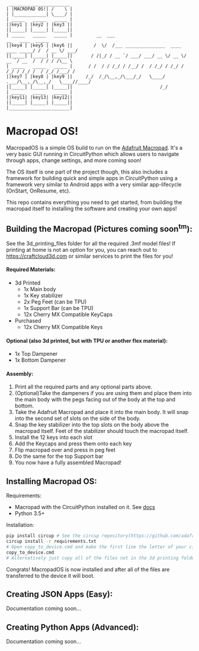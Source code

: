 ``` 
 _______________________
| |MACROPAD OS!| /    \ | 
| |____________| \____/ |
| _____   _____   _____ |
||key1 | |key2 | |key3 ||
||_____| |_____| |_____||
| _____   _____   _____ |         __  ___                                      __   ____  _____
||key4 | |key5 | |key6 ||        /  \/  /___ _______________  ____  ____ _____/ /  / __ \/ ___/
||_____| |_____| |_____||       / /|_/ / __ `/ ___/ ___/ __ \/ __ \/ __ `/ __  /  / / / /\__ \ 
| _____   _____   _____ |      / /  / / /_/ / /__/ /  / /_/ / /_/ / /_/ / /_/ /  / /_/ /___/ / 
||key7 | |key8 | |key9 ||     /_/  /_/\__,_/\___/_/   \____/ .___/\__,_/\__,_/   \____//____/  
||_____| |_____| |_____||                                 /_/        
| _____   _____   _____ |
||key11| |key13| |key12||
||_____| |_____| |_____||
|_______________________|
```

# Macropad OS!

MacropadOS is a simple OS build to run on the [Adafruit Macropad](https://www.adafruit.com/product/5128).  It's a very 
basic GUI running in CircuitPython which allows users to navigate through apps, change settings, and more coming soon!

The OS itself is one part of the project though, this also includes a framework for building quick and simple apps in 
CircuitPython using a framework very similar to Android apps with a very similar app-lifecycle (OnStart, OnResume, etc). 

This repo contains everything you need to get started, from building the macropad itself to installing the software and 
creating your own apps!


## Building the Macropad (Pictures coming soon<sup>tm</sup>):

See the 3d_printing_files folder for all the required .3mf model files!
If printing at home is not an option for you, you can reach out to https://craftcloud3d.com or similar services to 
print the files for you! 


#### Required Materials:
* 3d Printed
  * 1x Main body
  * 1x Key stabilizer
  * 2x Peg Feet (can be TPU)
  * 1x Support Bar (can be TPU)
  * 12x Cherry MX Compatible KeyCaps
* Purchased
  * 12x Cherry MX Compatible Keys

#### Optional (also 3d printed, but with TPU or another flex material):
* 1x Top Dampener
* 1x Bottom Dampener

#### Assembly:
1. Print all the required parts and any optional parts above. 
2. (Optional)Take the dampeners if you are using them and place them into the main body with the pegs facing out of the body at the top and bottom. 
3. Take the Adafruit Macropad and place it into the main body. It will snap into the second set of slots on the side of the body. 
4. Snap the key stabilizer into the top slots on the body above the macropad itself.  Feet of the stabilizer should touch the macropad itself. 
5. Install the 12 keys into each slot
6. Add the Keycaps and press them onto each key
7. Flip macropad over and press in peg feet
8. Do the same for the top Support bar
9. You now have a fully assembled Macropad!



## Installing Macropad OS:
Requirements:
* Macropad with the CircuitPython installed on it.  See [docs](https://CircuitPython.org/board/adafruit_macropad_rp2040/)
* Python 3.5+ 

Installation:
```bash
pip install circup # See the circup repository(https://github.com/adafruit/circup) for any issues installing circup
circup install -r requirements.txt
# Open copy_to_device.cmd and make the first line the letter of your circutpython drive
copy_to_device.cmd
# Alternatively just copy all of the files not in the 3d printing folder and copy them to the CircuitPython device
```

Congrats!  MacropadOS is now installed and after all of the files are transferred to the device it will boot. 

## Creating JSON Apps (Easy):

Documentation coming soon...

## Creating Python Apps (Advanced):

Documentation coming soon...

